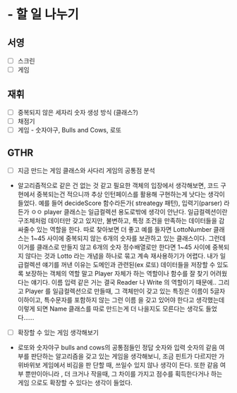 # - 할 일 나누기

## 서영

- [ ] 스크린
- [ ] 게임

## 재휘

- [ ] 중복되지 않은 세자리 숫자 생성 방식 (클래스?)
- [ ] 채점기
- [ ] 게임 - 숫자야구, Bulls and Cows, 로또

## GTHR

- [ ] 지금 만드는 게임 클래스와 사다리 게임의 공통점 분석
 - 알고리즘적으로 같은 건 없는 것 같고 필요한 객체의 입장에서 
   생각해보면, 코드 구현에서 중복되는건 적으니까 추상 인턴페이스를
   활용해 구현하는게 낫다는 생각이 들었다. 예를 들어 decideScore 
   함수라든가( streategy 패턴), 입력기(parser) 라든가 ㅇㅇ
   player 클래스는  일급컬렉션 용도로밖에 생각이 안난다. 
   일급컬렉션이란 구조체처럼 데이터만 갖고 있지만, 불변하고, 
   특정 조건을 만족하는 데이터들을 감싸줄수 있는 역할을 한다. 
   따로 찾아보면 더 좋고 예를 들자면 LottoNumber 클래스는 1~45 
   사이에 중복되지 않는 6개의 숫자를 보관하고 있는 클래스이다. 
   그런데 이거를 클래스로 만들지 않고 6개의 숫자 정수배열로만 한다면 
   1~45 사이에 중복되지 않다는 것과 Lotto 라는 개념을 하나로 묶고 
   계속 재사용하기가 어렵다.
   내가 일급컬렉션 얘기를 꺼낸 이유는 도메인과 관련된(ex 로또) 데이터들을
   저장할 수 있도록 보장하는 객체의 역할 말고
   Player 자체가 하는 역할이나 함수를 잘 찾기 어려웠다는 얘기다. 
   이름 입력 같은 거는 결국 Reader 나 Write 의 역할이기 때문에..
   그리고 Player 를 일급컬렉션으로 만들때, 그 객체만이 갖고 있는 
   특징은 이름이 5글자 이하이고, 특수문자를 포함하지 않는 그런 이름
   을 갖고 있어야 한다고 생각했는데 이렇게 되면 Name 클래스를
   따로 만드는게 더 나을지도 모른다는 생각도 들었다......
   
- [ ] 확장할 수 있는 게임 생각해보기
 - 로또와 숫자야구 bulls and cows의 공통점들인 정답 숫자와 
   입력 숫자의 같음 여부를 판단하는 알고리즘을 갖고 있는 게임을 
   생각해보니, 조금 핀트가 다르지만 가위바위보 게임에서 비김을 판
   단할 때, 쓰일수 있지 않나 생각이 든다. 또한 같음 여부 뿐만이아니라 , 
   더 크거나 작을때, 그 차이를 가지고 점수를 획득한다거나 하는 게임 
   으로도 확장할 수 있다는 생각이 들었다. 
